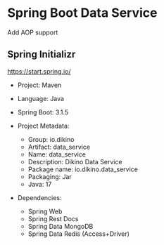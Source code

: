 # Spring Boot Data Service

Add AOP support

## Spring Initializr

https://start.spring.io/

- Project: Maven

- Language: Java

- Spring Boot: 3.1.5

- Project Metadata:
  - Group: io.dikino
  - Artifact: data_service
  - Name: data_service
  - Description: Dikino Data Service
  - Package name: io.dikino.data_service
  - Packaging: Jar
  - Java: 17

- Dependencies:
  - Spring Web
  - Spring Rest Docs
  - Spring Data MongoDB
  - Spring Data Redis (Access+Driver)
